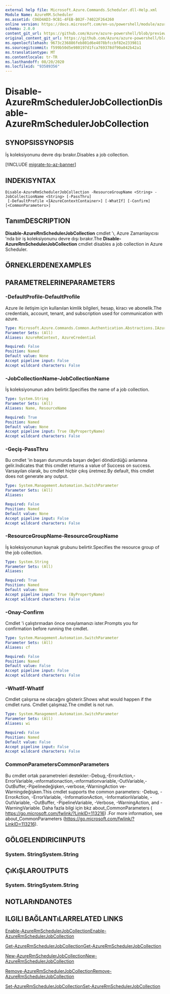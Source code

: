 ```yaml
---
external help file: Microsoft.Azure.Commands.Scheduler.dll-Help.xml
Module Name: AzureRM.Scheduler
ms.assetid: C06D4AD3-9CB1-4FEB-B02F-74022F264260
online version: https://docs.microsoft.com/en-us/powershell/module/azurerm.scheduler/disable-azurermschedulerjobcollection
schema: 2.0.0
content_git_url: https://github.com/Azure/azure-powershell/blob/preview/src/ResourceManager/Scheduler/Commands.Scheduler/help/Disable-AzureRmSchedulerJobCollection.md
original_content_git_url: https://github.com/Azure/azure-powershell/blob/preview/src/ResourceManager/Scheduler/Commands.Scheduler/help/Disable-AzureRmSchedulerJobCollection.md
ms.openlocfilehash: 9673c236886feb801d6e4078bfccbf82e2339811
ms.sourcegitcommit: f599b50d5e980197d1fca769378df90a842b42a1
ms.translationtype: MT
ms.contentlocale: tr-TR
ms.lasthandoff: 08/20/2020
ms.locfileid: "93589356"
---
```

# <span data-ttu-id="a853b-101">Disable-AzureRmSchedulerJobCollection</span><span class="sxs-lookup"><span data-stu-id="a853b-101">Disable-AzureRmSchedulerJobCollection</span></span>

## <span data-ttu-id="a853b-102">SYNOPSIS</span><span class="sxs-lookup"><span data-stu-id="a853b-102">SYNOPSIS</span></span>
<span data-ttu-id="a853b-103">İş koleksiyonunu devre dışı bırakır.</span><span class="sxs-lookup"><span data-stu-id="a853b-103">Disables a job collection.</span></span>

[!INCLUDE [migrate-to-az-banner](../../includes/migrate-to-az-banner.md)]

## <span data-ttu-id="a853b-104">INDEKI</span><span class="sxs-lookup"><span data-stu-id="a853b-104">SYNTAX</span></span>

```
Disable-AzureRmSchedulerJobCollection -ResourceGroupName <String> -JobCollectionName <String> [-PassThru]
 [-DefaultProfile <IAzureContextContainer>] [-WhatIf] [-Confirm] [<CommonParameters>]
```

## <span data-ttu-id="a853b-105">Tanım</span><span class="sxs-lookup"><span data-stu-id="a853b-105">DESCRIPTION</span></span>
<span data-ttu-id="a853b-106">**Disable-AzureRmSchedulerJobCollection** cmdlet 'ı, Azure Zamanlayıcısı 'nda bir iş koleksiyonunu devre dışı bırakır.</span><span class="sxs-lookup"><span data-stu-id="a853b-106">The **Disable-AzureRmSchedulerJobCollection** cmdlet disables a job collection in Azure Scheduler.</span></span>

## <span data-ttu-id="a853b-107">ÖRNEKLERDEN</span><span class="sxs-lookup"><span data-stu-id="a853b-107">EXAMPLES</span></span>

## <span data-ttu-id="a853b-108">PARAMETRELERINE</span><span class="sxs-lookup"><span data-stu-id="a853b-108">PARAMETERS</span></span>

### <span data-ttu-id="a853b-109">-DefaultProfile</span><span class="sxs-lookup"><span data-stu-id="a853b-109">-DefaultProfile</span></span>
<span data-ttu-id="a853b-110">Azure ile iletişim için kullanılan kimlik bilgileri, hesap, kiracı ve abonelik.</span><span class="sxs-lookup"><span data-stu-id="a853b-110">The credentials, account, tenant, and subscription used for communication with azure.</span></span>

```yaml
Type: Microsoft.Azure.Commands.Common.Authentication.Abstractions.IAzureContextContainer
Parameter Sets: (All)
Aliases: AzureRmContext, AzureCredential

Required: False
Position: Named
Default value: None
Accept pipeline input: False
Accept wildcard characters: False
```

### <span data-ttu-id="a853b-111">-JobCollectionName</span><span class="sxs-lookup"><span data-stu-id="a853b-111">-JobCollectionName</span></span>
<span data-ttu-id="a853b-112">İş koleksiyonunun adını belirtir.</span><span class="sxs-lookup"><span data-stu-id="a853b-112">Specifies the name of a job collection.</span></span>

```yaml
Type: System.String
Parameter Sets: (All)
Aliases: Name, ResourceName

Required: True
Position: Named
Default value: None
Accept pipeline input: True (ByPropertyName)
Accept wildcard characters: False
```

### <span data-ttu-id="a853b-113">-Geçiş</span><span class="sxs-lookup"><span data-stu-id="a853b-113">-PassThru</span></span>
<span data-ttu-id="a853b-114">Bu cmdlet 'in başarı durumunda başarı değeri döndürdüğü anlamına gelir.</span><span class="sxs-lookup"><span data-stu-id="a853b-114">Indicates that this cmdlet returns a value of Success on success.</span></span>
<span data-ttu-id="a853b-115">Varsayılan olarak, bu cmdlet hiçbir çıkış üretmez.</span><span class="sxs-lookup"><span data-stu-id="a853b-115">By default, this cmdlet does not generate any output.</span></span>

```yaml
Type: System.Management.Automation.SwitchParameter
Parameter Sets: (All)
Aliases:

Required: False
Position: Named
Default value: None
Accept pipeline input: False
Accept wildcard characters: False
```

### <span data-ttu-id="a853b-116">-ResourceGroupName</span><span class="sxs-lookup"><span data-stu-id="a853b-116">-ResourceGroupName</span></span>
<span data-ttu-id="a853b-117">İş koleksiyonunun kaynak grubunu belirtir.</span><span class="sxs-lookup"><span data-stu-id="a853b-117">Specifies the resource group of the job collection.</span></span>

```yaml
Type: System.String
Parameter Sets: (All)
Aliases:

Required: True
Position: Named
Default value: None
Accept pipeline input: True (ByPropertyName)
Accept wildcard characters: False
```

### <span data-ttu-id="a853b-118">-Onay</span><span class="sxs-lookup"><span data-stu-id="a853b-118">-Confirm</span></span>
<span data-ttu-id="a853b-119">Cmdlet 'i çalıştırmadan önce onaylamanızı ister.</span><span class="sxs-lookup"><span data-stu-id="a853b-119">Prompts you for confirmation before running the cmdlet.</span></span>

```yaml
Type: System.Management.Automation.SwitchParameter
Parameter Sets: (All)
Aliases: cf

Required: False
Position: Named
Default value: False
Accept pipeline input: False
Accept wildcard characters: False
```

### <span data-ttu-id="a853b-120">-WhatIf</span><span class="sxs-lookup"><span data-stu-id="a853b-120">-WhatIf</span></span>
<span data-ttu-id="a853b-121">Cmdlet çalışırsa ne olacağını gösterir.</span><span class="sxs-lookup"><span data-stu-id="a853b-121">Shows what would happen if the cmdlet runs.</span></span>
<span data-ttu-id="a853b-122">Cmdlet çalışmaz.</span><span class="sxs-lookup"><span data-stu-id="a853b-122">The cmdlet is not run.</span></span>

```yaml
Type: System.Management.Automation.SwitchParameter
Parameter Sets: (All)
Aliases: wi

Required: False
Position: Named
Default value: False
Accept pipeline input: False
Accept wildcard characters: False
```

### <span data-ttu-id="a853b-123">CommonParameters</span><span class="sxs-lookup"><span data-stu-id="a853b-123">CommonParameters</span></span>
<span data-ttu-id="a853b-124">Bu cmdlet ortak parametreleri destekler:-Debug,-ErrorAction,-ErrorVariable,-ınformationaction,-ınformationvariable,-OutVariable,-OutBuffer,-Pipelinedeğişken,-verbose,-WarningAction ve-Warningdeğişken.</span><span class="sxs-lookup"><span data-stu-id="a853b-124">This cmdlet supports the common parameters: -Debug, -ErrorAction, -ErrorVariable, -InformationAction, -InformationVariable, -OutVariable, -OutBuffer, -PipelineVariable, -Verbose, -WarningAction, and -WarningVariable.</span></span> <span data-ttu-id="a853b-125">Daha fazla bilgi için bkz about_CommonParameters ( https://go.microsoft.com/fwlink/?LinkID=113216) .</span><span class="sxs-lookup"><span data-stu-id="a853b-125">For more information, see about_CommonParameters (https://go.microsoft.com/fwlink/?LinkID=113216).</span></span>

## <span data-ttu-id="a853b-126">GÖLGELENDIRICI</span><span class="sxs-lookup"><span data-stu-id="a853b-126">INPUTS</span></span>

### <span data-ttu-id="a853b-127">System. String</span><span class="sxs-lookup"><span data-stu-id="a853b-127">System.String</span></span>

## <span data-ttu-id="a853b-128">ÇıKıŞLAR</span><span class="sxs-lookup"><span data-stu-id="a853b-128">OUTPUTS</span></span>

### <span data-ttu-id="a853b-129">System. String</span><span class="sxs-lookup"><span data-stu-id="a853b-129">System.String</span></span>

## <span data-ttu-id="a853b-130">NOTLARıNDA</span><span class="sxs-lookup"><span data-stu-id="a853b-130">NOTES</span></span>

## <span data-ttu-id="a853b-131">ILGILI BAĞLANTıLAR</span><span class="sxs-lookup"><span data-stu-id="a853b-131">RELATED LINKS</span></span>

[<span data-ttu-id="a853b-132">Enable-AzureRmSchedulerJobCollection</span><span class="sxs-lookup"><span data-stu-id="a853b-132">Enable-AzureRmSchedulerJobCollection</span></span>](./Enable-AzureRmSchedulerJobCollection.md)

[<span data-ttu-id="a853b-133">Get-AzureRmSchedulerJobCollection</span><span class="sxs-lookup"><span data-stu-id="a853b-133">Get-AzureRmSchedulerJobCollection</span></span>](./Get-AzureRmSchedulerJobCollection.md)

[<span data-ttu-id="a853b-134">New-AzureRmSchedulerJobCollection</span><span class="sxs-lookup"><span data-stu-id="a853b-134">New-AzureRmSchedulerJobCollection</span></span>](./New-AzureRmSchedulerJobCollection.md)

[<span data-ttu-id="a853b-135">Remove-AzureRmSchedulerJobCollection</span><span class="sxs-lookup"><span data-stu-id="a853b-135">Remove-AzureRmSchedulerJobCollection</span></span>](./Remove-AzureRmSchedulerJobCollection.md)

[<span data-ttu-id="a853b-136">Set-AzureRmSchedulerJobCollection</span><span class="sxs-lookup"><span data-stu-id="a853b-136">Set-AzureRmSchedulerJobCollection</span></span>](./Set-AzureRmSchedulerJobCollection.md)


